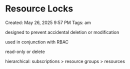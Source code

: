 # Resource Locks

Created: May 26, 2025 9:57 PM
Tags: am

designed to prevent accidental deletion or modification

used in conjunction with RBAC

read-only or delete

hierarchical: subscriptions > resource groups > resources